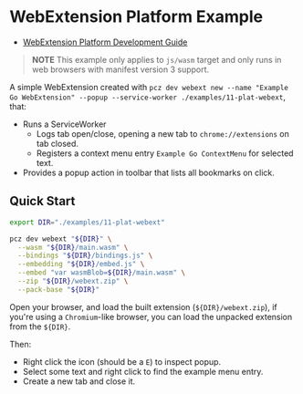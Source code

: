 # WebExtension Platform Example

- [WebExtension Platform Development Guide](../../docs/user/11-plat-webext.md)

> **NOTE**
> This example only applies to `js/wasm` target and only runs in web browsers with manifest version 3 support.

A simple WebExtension created with `pcz dev webext new --name "Example Go WebExtension" --popup --service-worker ./examples/11-plat-webext`, that:

- Runs a ServiceWorker
  - Logs tab open/close, opening a new tab to `chrome://extensions` on tab closed.
  - Registers a context menu entry `Example Go ContextMenu` for selected text.
- Provides a popup action in toolbar that lists all bookmarks on click.

## Quick Start

```bash
export DIR="./examples/11-plat-webext"

pcz dev webext "${DIR}" \
  --wasm "${DIR}/main.wasm" \
  --bindings "${DIR}/bindings.js" \
  --embedding "${DIR}/embed.js" \
  --embed "var wasmBlob=${DIR}/main.wasm" \
  --zip "${DIR}/webext.zip" \
  --pack-base "${DIR}"
```

Open your browser, and load the built extension (`${DIR}/webext.zip`), if you're using a `Chromium`-like browser, you can load the unpacked extension from the `${DIR}`.

Then:

- Right click the icon (should be a `E`) to inspect popup.
- Select some text and right click to find the example menu entry.
- Create a new tab and close it.
